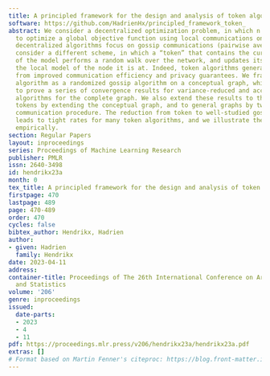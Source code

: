 ```yaml
---
title: A principled framework for the design and analysis of token algorithms
software: https://github.com/HadrienHx/principled_framework_token_
abstract: We consider a decentralized optimization problem, in which n nodes collaborate
  to optimize a global objective function using local communications only. While many
  decentralized algorithms focus on gossip communications (pairwise averaging), we
  consider a different scheme, in which a “token” that contains the current estimate
  of the model performs a random walk over the network, and updates its model using
  the local model of the node it is at. Indeed, token algorithms generally benefit
  from improved communication efficiency and privacy guarantees. We frame the token
  algorithm as a randomized gossip algorithm on a conceptual graph, which allows us
  to prove a series of convergence results for variance-reduced and accelerated token
  algorithms for the complete graph. We also extend these results to the case of multiple
  tokens by extending the conceptual graph, and to general graphs by tweaking the
  communication procedure. The reduction from token to well-studied gossip algorithms
  leads to tight rates for many token algorithms, and we illustrate their performance
  empirically.
section: Regular Papers
layout: inproceedings
series: Proceedings of Machine Learning Research
publisher: PMLR
issn: 2640-3498
id: hendrikx23a
month: 0
tex_title: A principled framework for the design and analysis of token algorithms
firstpage: 470
lastpage: 489
page: 470-489
order: 470
cycles: false
bibtex_author: Hendrikx, Hadrien
author:
- given: Hadrien
  family: Hendrikx
date: 2023-04-11
address:
container-title: Proceedings of The 26th International Conference on Artificial Intelligence
  and Statistics
volume: '206'
genre: inproceedings
issued:
  date-parts:
  - 2023
  - 4
  - 11
pdf: https://proceedings.mlr.press/v206/hendrikx23a/hendrikx23a.pdf
extras: []
# Format based on Martin Fenner's citeproc: https://blog.front-matter.io/posts/citeproc-yaml-for-bibliographies/
---
```

